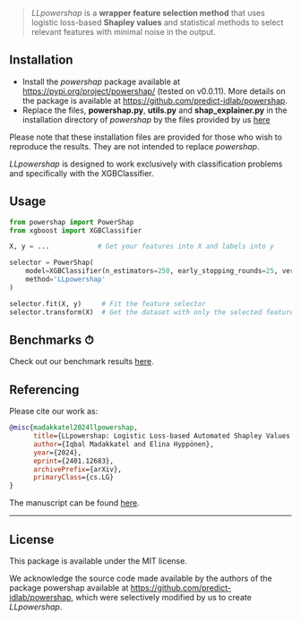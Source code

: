 

> *LLpowershap* is a **wrapper feature selection method** that uses logistic loss-based **Shapley values** and statistical methods to select relevant features with minimal noise in the output.   

## Installation

* Install the *powershap* package available at https://pypi.org/project/powershap/ (tested on v0.0.11).  More details on the package is available at https://github.com/predict-idlab/powershap.
* Replace the files, **powershap.py**, **utils.py** and **shap_explainer.py** in the installation directory of *powershap* by the files provided by us [here](source_files)

Please note that these installation files are provided for those who wish to reproduce the results. They are not intended to replace *powershap*. 

*LLpowershap* is designed to work exclusively with classification problems and specifically with the XGBClassifier.

## Usage

```py
from powershap import PowerShap
from xgboost import XGBClassifier

X, y = ...            # Get your features into X and labels into y

selector = PowerShap(
    model=XGBClassifier(n_estimators=250, early_stopping_rounds=25, verbosity=0),
    method='LLpowershap'
)

selector.fit(X, y)     # Fit the feature selector
selector.transform(X)  # Get the dataset with only the selected features

```


## Benchmarks ⏱

Check out our benchmark results [here](tests/results/).  


## Referencing

Please cite our work as:

```bibtex
@misc{madakkatel2024llpowershap,
      title={LLpowershap: Logistic Loss-based Automated Shapley Values Feature Selection Method}, 
      author={Iqbal Madakkatel and Elina Hyppönen},
      year={2024},
      eprint={2401.12683},
      archivePrefix={arXiv},
      primaryClass={cs.LG}
}
```

The manuscript can be found [here](https://arxiv.org/abs/2401.12683).

---


## License

This package is available under the MIT license. 

We acknowledge the source code made available by the authors of the package powershap available at https://github.com/predict-idlab/powershap, which were selectively modified by us to create *LLpowershap*. 

